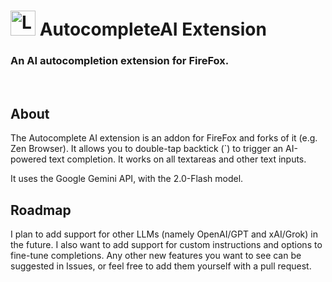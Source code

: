 # <img src="https://github.com/user-attachments/assets/d5ea8a18-de29-47a5-b15e-a7c9d74e9d40" alt="Logo" width="40"> AutocompleteAI Extension

### An AI autocompletion extension for FireFox.

<br>

## About

The Autocomplete AI extension is an addon for FireFox and forks of it (e.g. Zen Browser). It allows you to double-tap backtick (\`) to trigger an AI-powered text completion. It works on all textareas and other text inputs.  

It uses the Google Gemini API, with the 2.0-Flash model.

## Roadmap

I plan to add support for other LLMs (namely OpenAI/GPT and xAI/Grok) in the future. I also want to add support for custom instructions and options to fine-tune completions. Any other new features you want to see can be suggested in Issues, or feel free to add them yourself with a pull request.
